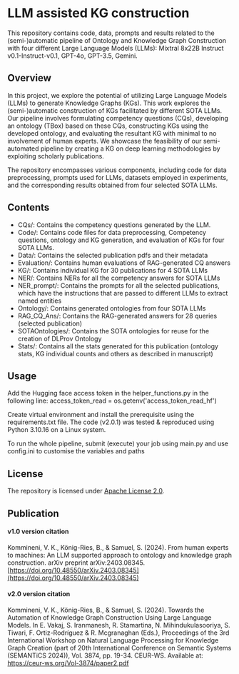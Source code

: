 # LLM assisted KG construction
This repository contains code, data, prompts and results related to the (semi-)automatic pipeline of Ontology and Knowledge Graph Construction with four different Large Language Models (LLMs): Mixtral 8x22B Instruct v0.1-Instruct-v0.1, GPT-4o, GPT-3.5, Gemini.

## Overview
In this project, we explore the potential of utilizing Large Language Models (LLMs) to generate Knowledge Graphs (KGs). This work explores the (semi-)automatic construction of KGs facilitated by different SOTA LLMs. Our pipeline involves formulating competency questions (CQs), developing an ontology (TBox) based on these CQs, constructing KGs using the developed ontology, and evaluating the resultant KG with minimal to no involvement of human experts. We showcase the feasibility of our semi-automated pipeline by creating a KG on deep learning methodologies by exploiting scholarly publications.

The repository encompasses various components, including code for data preprocessing, prompts used for LLMs, datasets employed in experiments, and the corresponding results obtained from four selected SOTA LLMs.

## Contents
* CQs/: Contains the competency questions generated by the LLM.
* Code/: Contains code files for data preprocessing, Competency questions, ontology and KG generation, and evaluation of KGs for four SOTA LLMs.
* Data/: Contains the selected publication pdfs and their metadata
* Evaluation/: Contains human evaluations of RAG-generated CQ answers
* KG/: Contains individual KG for 30 publications for 4 SOTA LLMs
* NER/: Contains NERs for all the competency answers for SOTA LLMs
* NER_prompt/: Contains the prompts for all the selected publications, which have the instructions that are passed to different LLMs to extract named entities
* Ontology/: Contains generated ontologies from four SOTA LLMs
* RAG_CQ_Ans/: Contains the RAG-generated answers for 28 queries (selected publication)
* SOTAOntologies/: Contains the SOTA ontologies for reuse for the creation of DLProv Ontology
* Stats/: Contains all the stats generated for this publication (ontology stats, KG individual counts and others as described in manuscript)

## Usage
Add the Hugging face access token in the helper_functions.py in the following line:
access_token_read = os.getenv('access_token_read_hf')  

Create virtual environment and install the prerequisite using the requirements.txt file. The code (v2.0.1) was tested & reproduced using Python 3.10.16 on a Linux system.

To run the whole pipeline, submit (execute) your job using main.py and use config.ini to customise the variables and paths 

## License
The repository is licensed under [Apache License 2.0](https://www.apache.org/licenses/LICENSE-2.0).

## Publication
#### v1.0 version citation
Kommineni, V. K., König-Ries, B., & Samuel, S. (2024). From human experts to machines: An LLM supported approach to ontology and knowledge graph construction. arXiv preprint arXiv:2403.08345. 
[https://doi.org/10.48550/arXiv.2403.08345](https://doi.org/10.48550/arXiv.2403.08345)
#### v2.0 version citation
Kommineni, V. K., König-Ries, B., & Samuel, S. (2024). Towards the Automation of Knowledge Graph Construction Using Large Language Models. In E. Vakaj, S. Iranmanesh, R. Stamartina, N. Mihindukulasooriya, S. Tiwari, F. Ortiz-Rodríguez & R. Mcgranaghan (Eds.), Proceedings of the 3rd International Workshop on Natural Language Processing for Knowledge Graph Creation (part of 20th International Conference on Semantic Systems (SEMANTiCS 2024)), Vol. 3874, pp. 19-34. CEUR-WS. Available at: https://ceur-ws.org/Vol-3874/paper2.pdf
